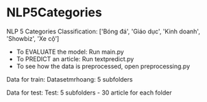 # NLP5Categories
NLP 5 Categories Classification: ['Bóng đá', 'Giáo dục', 'Kinh doanh', 'Showbiz', 'Xe cộ']


  - To EVALUATE the model: Run main.py
  - To PREDICT an article: Run textpredict.py
  - To see how the data is preprocessed, open preprocessing.py

Data for train: Datasetmrhoang: 5 subfolders

Data for test: Test: 5 subfolders - 30 article for each folder
